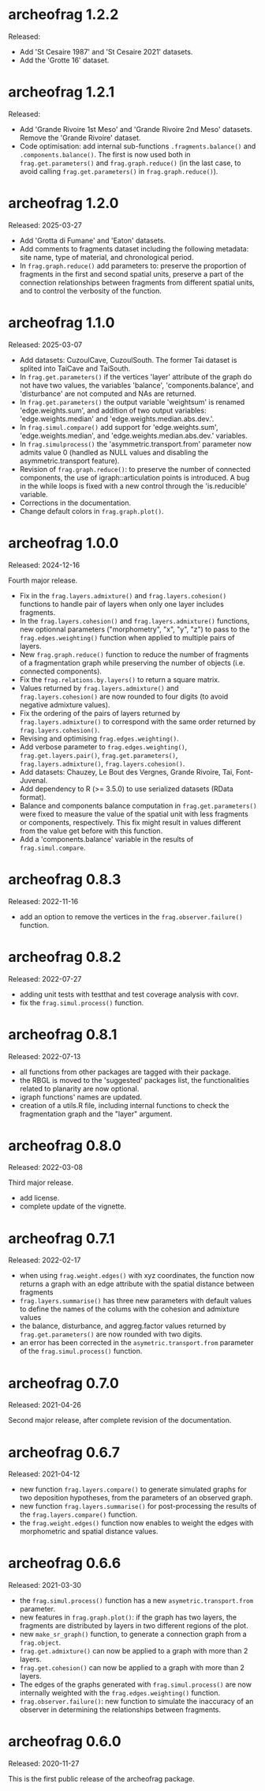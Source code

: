 
# archeofrag 1.2.2
Released: 

* Add 'St Cesaire 1987' and 'St Cesaire 2021' datasets.
* Add the 'Grotte 16' dataset.

# archeofrag 1.2.1
Released: 

* Add 'Grande Rivoire 1st Meso' and 'Grande Rivoire 2nd Meso' datasets. Remove the 'Grande Rivoire' dataset.
* Code optimisation: add internal sub-functions `.fragments.balance()` and `.components.balance()`. The first is now used both in `frag.get.parameters()` and `frag.graph.reduce()` (in the last case, to avoid calling `frag.get.parameters()` in `frag.graph.reduce()`).

# archeofrag 1.2.0
Released: 2025-03-27

* Add 'Grotta di Fumane' and 'Eaton' datasets.
* Add comments to fragments dataset including the following metadata: site name, type of material, and chronological period.
* In `frag.graph.reduce()` add parameters to: preserve the proportion of fragments in the first and second spatial units, preserve a part of the connection relationships between fragments from different spatial units, and to control the verbosity of the function.

# archeofrag 1.1.0
Released: 2025-03-07

* Add datasets: CuzoulCave, CuzoulSouth. The former Tai dataset is splited into TaiCave and TaiSouth.
* In `frag.get.parameters()` if the vertices 'layer' attribute of the graph do not have two values, the variables 'balance', 'components.balance', and 'disturbance' are not computed and NAs are returned.
* In `frag.get.parameters()` the output variable 'weightsum' is renamed 'edge.weights.sum', and addition of two output variables: 'edge.weights.median' and 'edge.weights.median.abs.dev.'.
* In `frag.simul.compare()` add support for 'edge.weights.sum', 'edge.weights.median', and 'edge.weights.median.abs.dev.' variables.
* In `frag.simulprocess()` the 'asymmetric.transport.from' parameter now admits value 0 (handled as NULL values and disabling the asymmetric.transport feature).
* Revision of `frag.graph.reduce()`: to preserve the number of connected components, the use of igraph::articulation points is introduced. A bug in the while loops is fixed with a new control through the 'is.reducible' variable.
* Corrections in the documentation.
* Change default colors in `frag.graph.plot()`.

# archeofrag 1.0.0
Released: 2024-12-16

Fourth major release.

* Fix in the `frag.layers.admixture()` and `frag.layers.cohesion()` functions to handle pair of layers when only one layer includes fragments.
* In the `frag.layers.cohesion()` and `frag.layers.admixture()` functions, new optionnal parameters ("morphometry", "x", "y", "z") to pass to the `frag.edges.weighting()` function when applied to multiple pairs of layers.
* New `frag.graph.reduce()` function to reduce the number of fragments of a fragmentation graph while preserving the number of objects (i.e. connected components).
* Fix the `frag.relations.by.layers()` to return a square matrix.
* Values returned by `frag.layers.admixture()` and `frag.layers.cohesion()` are now rounded to four digits (to avoid negative admixture values).
* Fix the ordering of the pairs of layers returned by `frag.layers.admixture()` to correspond with the same order returned by `frag.layers.cohesion()`.
* Revising and optimising `frag.edges.weighting()`.
* Add verbose parameter to `frag.edges.weighting()`, `frag.get.layers.pair()`, `frag.get.parameters()`, `frag.layers.admixture()`, `frag.layers.cohesion()`.
* Add datasets: Chauzey, Le Bout des Vergnes, Grande Rivoire, Tai, Font-Juvenal.
* Add dependency to R (>= 3.5.0) to use serialized datasets (RData format).
* Balance and components balance computation in `frag.get.parameters()` were fixed to measure the value of the spatial unit with less fragments or components, respectively. This fix might result in values different from the value get before with this function.
* Add a 'components.balance' variable in the results of `frag.simul.compare`.

# archeofrag 0.8.3
Released: 2022-11-16

* add an option to remove the vertices in the `frag.observer.failure()` function.

# archeofrag 0.8.2
Released: 2022-07-27

* adding unit tests with testthat and test coverage analysis with covr.
* fix the `frag.simul.process()` function.

# archeofrag 0.8.1
Released: 2022-07-13

* all functions from other packages are tagged with their package.
* the RBGL is moved to the 'suggested' packages list, the functionalities related to planarity are now optional.
* igraph functions' names are updated.
* creation of a utils.R file, including internal functions to check the fragmentation graph and the "layer" argument.

# archeofrag 0.8.0
Released: 2022-03-08

Third major release.

* add license.
* complete update of the vignette.

# archeofrag 0.7.1
Released: 2022-02-17

* when using `frag.weight.edges()` with xyz coordinates, the function now returns a graph with an edge attribute with the spatial distance between fragments
* `frag.layers.summarise()` has three new parameters with default values to define the names of the colums with the cohesion and admixture values
* the balance, disturbance, and aggreg.factor values returned by `frag.get.parameters()` are now rounded with two digits.
* an error has been corrected in the `asymetric.transport.from` parameter of the `frag.simul.process()` function.

# archeofrag 0.7.0
Released: 2021-04-26

Second major release, after complete revision of the documentation.

# archeofrag 0.6.7
Released: 2021-04-12

* new function `frag.layers.compare()` to generate simulated graphs for two deposition hypotheses, from the parameters of an observed graph. 
* new function `frag.layers.summarise()` for post-processing the results of the `frag.layers.compare()` function.
* the `frag.weight.edges()` function now enables to weight the edges with morphometric and spatial distance values.

# archeofrag 0.6.6
Released: 2021-03-30

* the `frag.simul.process()` function has a new `asymetric.transport.from` parameter.
* new features in `frag.graph.plot()`: if the graph has two layers, the fragments are distributed by layers in two different regions of the plot.
* new `make_sr_graph()` function, to generate a connection graph from a `frag.object`.
* `frag.get.admixture()` can now be applied to a graph with more than 2 layers.
* `frag.get.cohesion()` can now be applied to a graph with more than 2 layers.
* The edges of the graphs generated with `frag.simul.process()` are now internally weighted with the `frag.edges.weighting()` function.
* `frag.observer.failure()`: new function to simulate the inaccuracy of an observer in determining the relationships between fragments.

# archeofrag 0.6.0
Released: 2020-11-27

This is the first public release of the archeofrag package.
